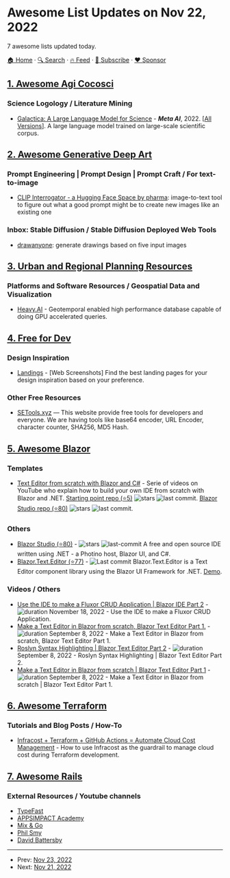 # Awesome List Updates on Nov 22, 2022

7 awesome lists updated today.

[🏠 Home](/README.md) · [🔍 Search](https://www.trackawesomelist.com/search/) · [🔥 Feed](https://www.trackawesomelist.com/rss.xml) · [📮 Subscribe](https://trackawesomelist.us17.list-manage.com/subscribe?u=d2f0117aa829c83a63ec63c2f&id=36a103854c) · [❤️  Sponsor](https://github.com/sponsors/theowenyoung)



## [1. Awesome Agi Cocosci](/content/YuzheSHI/awesome-agi-cocosci/README.md)

### Science Logology / Literature Mining

*   [Galactica: A Large Language Model for Science](https://galactica.org/static/paper.pdf) - ***Meta AI***, 2022. \[[All Versions](https://scholar.google.com/scholar?cluster=15782429788006956926\&hl=en\&as_sdt=0,5)]. A large language model trained on large-scale scientific corpus.

## [2. Awesome Generative Deep Art](/content/filipecalegario/awesome-generative-deep-art/README.md)

### Prompt Engineering | Prompt Design | Prompt Craft / For text-to-image

*   [CLIP Interrogator - a Hugging Face Space by pharma](https://huggingface.co/spaces/pharma/CLIP-Interrogator): image-to-text tool to figure out what a good prompt might be to create new images like an existing one

### Inbox: Stable Diffusion / Stable Diffusion Deployed Web Tools

*   [drawanyone](https://drawanyone.com/): generate drawings based on five input images

## [3. Urban and Regional Planning Resources](/content/APA-Technology-Division/urban-and-regional-planning-resources/README.md)

### Platforms and Software Resources / Geospatial Data and Visualization

*   [Heavy.AI](https://www.heavy.ai/) - Geotemporal enabled high performance database capable of doing GPU accelerated queries.

## [4. Free for Dev](/content/ripienaar/free-for-dev/README.md)

### Design Inspiration

*   [Landings](https://landings.dev/) - \[Web Screenshots] Find the best landing pages for your design inspiration based on your preference.

### Other Free Resources

*   [SETools.xyz](https://www.setools.xyz/) — This website provide free tools for developers and everyone. We are having tools like base64 encoder, URL Encoder, character counter, SHA256, MD5 Hash.

## [5. Awesome Blazor](/content/AdrienTorris/awesome-blazor/README.md)

### Templates

*   [Text Editor from scratch with Blazor and C#](https://www.youtube.com/playlist?list=PLG4PTDe2qc0i0COivTxn_rjSN96Xq-_K1) - Serie of videos on YouTube who explain how to build your own IDE from scratch with Blazor and .NET. [Starting point repo (⭐5)](https://github.com/huntercfreeman/Blazor.Text.Editor-VideoSeries) ![stars](https://img.shields.io/github/stars/huntercfreeman/Blazor.Text.Editor-VideoSeries?style=flat-square) ![last commit](https://img.shields.io/github/last-commit/huntercfreeman/Blazor.Text.Editor-VideoSeries?style=flat-square). [Blazor Studio repo (⭐80)](https://github.com/huntercfreeman/BlazorStudio) ![stars](https://img.shields.io/github/stars/huntercfreeman/BlazorStudio?style=flat-square) ![last commit](https://img.shields.io/github/last-commit/huntercfreeman/BlazorStudio?style=flat-square).

### Others

*   [Blazor Studio (⭐80)](https://github.com/huntercfreeman/BlazorStudio) - ![stars](https://img.shields.io/github/stars/huntercfreeman/BlazorStudio?style=flat-square\&cacheSeconds=604800) ![last-commit](https://img.shields.io/github/last-commit/huntercfreeman/BlazorStudio?style=flat-square\&cacheSeconds=86400) A free and open source IDE written using .NET - a Photino host, Blazor UI, and C#.
*   [Blazor.Text.Editor (⭐77)](https://github.com/huntercfreeman/Blazor.Text.Editor) - ![Last commit](https://img.shields.io/github/last-commit/huntercfreeman/Blazor.Text.Editor?style=flat-square\&cacheSeconds=86400) Blazor.Text.Editor is a Text Editor component library using the Blazor UI Framework for .NET. [Demo](https://hunter-freeman-dev.azurewebsites.net/).

### Videos / Others

*   [Use the IDE to make a Fluxor CRUD Application | Blazor IDE Part 2](https://www.youtube.com/watch?v=r2XaCISF4dQ) - ![duration](https://img.shields.io/badge/Duration:%20-147%20min-%230094FF?style=flat-square\&cacheSeconds=maxAge\&logo=youtube) November 18, 2022 - Use the IDE to make a Fluxor CRUD Application.
*   [Make a Text Editor in Blazor from scratch, Blazor Text Editor Part 1.](https://www.youtube.com/watch?v=D5PdeRsV-Hk\&list=PLG4PTDe2qc0i0COivTxn_rjSN96Xq-_K1\&index=2) - ![duration](https://img.shields.io/badge/Duration:%20-44%20min-%230094FF?style=flat-square\&cacheSeconds=maxAge\&logo=youtube) September 8, 2022 - Make a Text Editor in Blazor from scratch, Blazor Text Editor Part 1.
*   [Roslyn Syntax Highlighting | Blazor Text Editor Part 2](https://www.youtube.com/watch?v=ZIt0-mbCgG8\&list=PLG4PTDe2qc0i0COivTxn_rjSN96Xq-_K1\&index=2) - ![duration](https://img.shields.io/badge/Duration:%20-36%20min-%230094FF?style=flat-square\&cacheSeconds=maxAge\&logo=youtube) September 8, 2022 - Roslyn Syntax Highlighting | Blazor Text Editor Part 2.
*   [Make a Text Editor in Blazor from scratch | Blazor Text Editor Part 1](https://www.youtube.com/watch?v=D5PdeRsV-Hk\&t=0s) - ![duration](https://img.shields.io/badge/Duration:%20-44%20min-%230094FF?style=flat-square\&cacheSeconds=maxAge\&logo=youtube) September 8, 2022 - Make a Text Editor in Blazor from scratch | Blazor Text Editor Part 1.

## [6. Awesome Terraform](/content/shuaibiyy/awesome-terraform/README.md)

### Tutorials and Blog Posts / How-To

*   [Infracost + Terraform + GitHub Actions = Automate Cloud Cost Management](https://betterprogramming.pub/infracost-terraform-github-actions-automate-cloud-cost-management-a62b329f2834?sk=495131c5831bc9276369150da5f3bc2c) - How to use Infracost as the guardrail to manage cloud cost during Terraform development.

## [7. Awesome Rails](/content/gramantin/awesome-rails/README.md)

### External Resources / Youtube channels

*   [TypeFast](https://www.youtube.com/@typefastco/videos)
*   [APPSIMPACT Academy](https://www.youtube.com/@APPSIMPACTAcademy/videos)
*   [Mix & Go](https://www.youtube.com/@mixandgo/videos)
*   [Phil Smy](https://www.youtube.com/@PhilSmy/videos)
*   [David Battersby](https://www.youtube.com/@davidbattersby/videos)

---

- Prev: [Nov 23, 2022](/content/2022/11/23/README.md)
- Next: [Nov 21, 2022](/content/2022/11/21/README.md)